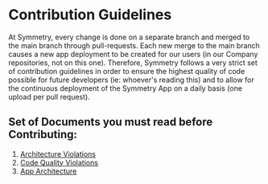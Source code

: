# Contribution Guidelines
At Symmetry, every change is done on a separate branch and merged to the main branch through pull-requests. Each new merge to the main branch causes a new app deployment to be created for our users (in our Company repositories, not on this one). Therefore, Symmetry follows a very strict set of contribution guidelines in order to ensure the highest quality of code possible for future developers (ie: whoever's reading this) and to allow for the continuous deployment of the Symmetry App on a daily basis (one upload per pull request).

## Set of Documents you must read before Contributing:
1. [Architecture Violations](./ARCHITECTURE_VIOLATIONS.md)
2. [Code Quality Violations](./CODING_GUIDELINES.md)
3. [App Architecture](./APP_ARCHITECTURE.md)